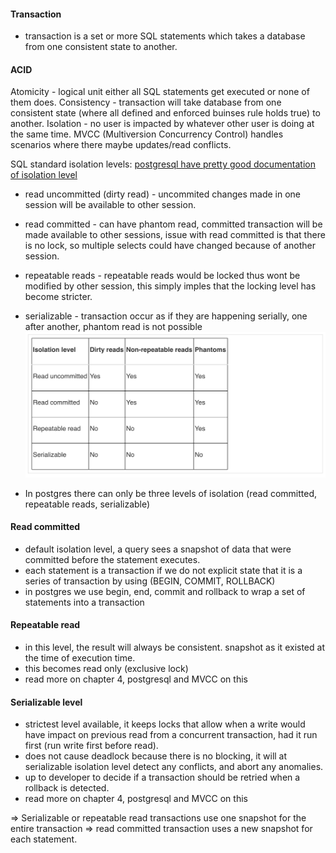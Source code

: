 
#### Transaction
* transaction is a set or more SQL statements which takes a database from one consistent state to another.

#### ACID

Atomicity - logical unit either all SQL statements get executed or none of them does.
Consistency - transaction will take database from one consistent state (where all defined and enforced buinses rule holds true) to another.
Isolation - no user is impacted by whatever other user is doing at the same time. MVCC (Multiversion Concurrency Control) handles scenarios where there maybe updates/read conflicts.

SQL standard isolation levels:
[postgresql have pretty good documentation of isolation level](https://www.postgresql.org/docs/9.5/transaction-iso.html)
* read uncommitted (dirty read) - uncommited changes made in one session will be available to other session. 
* read committed - can have phantom read, committed transaction will be made available to other sessions, issue with read committed is that there is no lock, so multiple selects could have changed because of another session.
* repeatable reads - repeatable reads would be locked thus wont be modified by other session, this simply imples that the locking level has become stricter.
* serializable - transaction occur as if they are happening serially, one after another, phantom read is not possible
![different_level_of_isolations.jpg](./img/different_level_of_isolations.jpg)

* In postgres there can only be three levels of isolation (read committed, repeatable reads, serializable)

#### Read committed
* default isolation level, a query sees a snapshot of data that were committed before the statement executes.
* each statement is a transaction if we do not explicit state that it is a series of transaction by using (BEGIN, COMMIT, ROLLBACK)
* in postgres we use begin, end, commit and rollback to wrap a set of statements into a transaction

#### Repeatable read
* in this level, the result will always be consistent. snapshot as it existed at the time of execution time.
* this becomes read only (exclusive lock)
* read more on chapter 4, postgresql and MVCC on this

#### Serializable level
* strictest level available, it keeps locks that allow when a write would have impact on previous read from a concurrent transaction, had it run first (run write first before read).
* does not cause deadlock because there is no blocking, it will at serializable isolation level detect any conflicts, and abort any anomalies.
* up to developer to decide if a transaction should be retried when a rollback is detected.
* read more on chapter 4, postgresql and MVCC on this


=> Serializable or repeatable read transactions use one snapshot for the entire transaction
=> read committed transaction uses a new snapshot for each statement.

